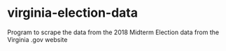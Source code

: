 # virginia-election-data
Program to scrape the data from the 2018 Midterm Election data from the Virginia .gov website
